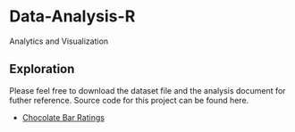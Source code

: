 # Data-Analysis-R
Analytics and Visualization
## Exploration
Please feel free to download the dataset file and the analysis document for futher reference. Source code for this project can be found here.
* [Chocolate Bar Ratings](https://www.kaggle.com/wanyingz/data-analysis-of-chocolate-bar-ratings)
